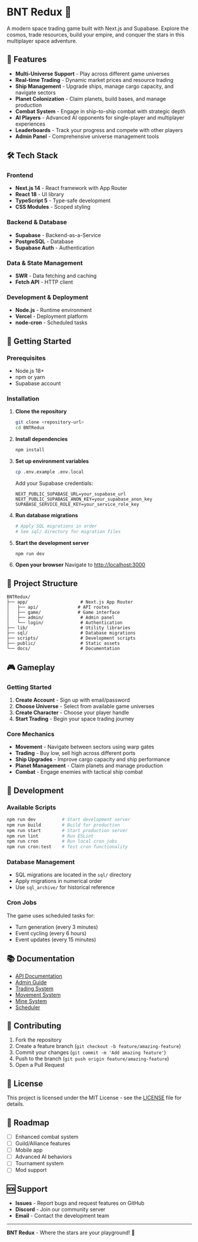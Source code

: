 # BNT Redux 🚀

A modern space trading game built with Next.js and Supabase. Explore the cosmos, trade resources, build your empire, and conquer the stars in this multiplayer space adventure.

## 🌟 Features

- **Multi-Universe Support** - Play across different game universes
- **Real-time Trading** - Dynamic market prices and resource trading
- **Ship Management** - Upgrade ships, manage cargo capacity, and navigate sectors
- **Planet Colonization** - Claim planets, build bases, and manage production
- **Combat System** - Engage in ship-to-ship combat with strategic depth
- **AI Players** - Advanced AI opponents for single-player and multiplayer experiences
- **Leaderboards** - Track your progress and compete with other players
- **Admin Panel** - Comprehensive universe management tools

## 🛠️ Tech Stack

### Frontend
- **Next.js 14** - React framework with App Router
- **React 18** - UI library
- **TypeScript 5** - Type-safe development
- **CSS Modules** - Scoped styling

### Backend & Database
- **Supabase** - Backend-as-a-Service
- **PostgreSQL** - Database
- **Supabase Auth** - Authentication

### Data & State Management
- **SWR** - Data fetching and caching
- **Fetch API** - HTTP client

### Development & Deployment
- **Node.js** - Runtime environment
- **Vercel** - Deployment platform
- **node-cron** - Scheduled tasks

## 🚀 Getting Started

### Prerequisites
- Node.js 18+ 
- npm or yarn
- Supabase account

### Installation

1. **Clone the repository**
   ```bash
   git clone <repository-url>
   cd BNTRedux
   ```

2. **Install dependencies**
   ```bash
   npm install
   ```

3. **Set up environment variables**
   ```bash
   cp .env.example .env.local
   ```
   
   Add your Supabase credentials:
   ```env
   NEXT_PUBLIC_SUPABASE_URL=your_supabase_url
   NEXT_PUBLIC_SUPABASE_ANON_KEY=your_supabase_anon_key
   SUPABASE_SERVICE_ROLE_KEY=your_service_role_key
   ```

4. **Run database migrations**
   ```bash
   # Apply SQL migrations in order
   # See sql/ directory for migration files
   ```

5. **Start the development server**
   ```bash
   npm run dev
   ```

6. **Open your browser**
   Navigate to [http://localhost:3000](http://localhost:3000)

## 📁 Project Structure

```
BNTRedux/
├── app/                    # Next.js App Router
│   ├── api/               # API routes
│   ├── game/              # Game interface
│   ├── admin/              # Admin panel
│   └── login/              # Authentication
├── lib/                    # Utility libraries
├── sql/                    # Database migrations
├── scripts/                # Development scripts
├── public/                 # Static assets
└── docs/                   # Documentation
```

## 🎮 Gameplay

### Getting Started
1. **Create Account** - Sign up with email/password
2. **Choose Universe** - Select from available game universes
3. **Create Character** - Choose your player handle
4. **Start Trading** - Begin your space trading journey

### Core Mechanics
- **Movement** - Navigate between sectors using warp gates
- **Trading** - Buy low, sell high across different ports
- **Ship Upgrades** - Improve cargo capacity and ship performance
- **Planet Management** - Claim planets and manage production
- **Combat** - Engage enemies with tactical ship combat

## 🔧 Development

### Available Scripts
```bash
npm run dev          # Start development server
npm run build        # Build for production
npm run start        # Start production server
npm run lint         # Run ESLint
npm run cron         # Run local cron jobs
npm run cron:test    # Test cron functionality
```

### Database Management
- SQL migrations are located in the `sql/` directory
- Apply migrations in numerical order
- Use `sql_archive/` for historical reference

### Cron Jobs
The game uses scheduled tasks for:
- Turn generation (every 3 minutes)
- Event cycling (every 6 hours)
- Event updates (every 15 minutes)

## 📚 Documentation

- [API Documentation](docs/API_INDEX.md)
- [Admin Guide](docs/ADMIN.md)
- [Trading System](docs/TRADING.md)
- [Movement System](docs/MOVEMENT.md)
- [Mine System](docs/MINES.md)
- [Scheduler](docs/SCHEDULER.md)

## 🤝 Contributing

1. Fork the repository
2. Create a feature branch (`git checkout -b feature/amazing-feature`)
3. Commit your changes (`git commit -m 'Add amazing feature'`)
4. Push to the branch (`git push origin feature/amazing-feature`)
5. Open a Pull Request

## 📄 License

This project is licensed under the MIT License - see the [LICENSE](LICENSE) file for details.

## 🎯 Roadmap

- [ ] Enhanced combat system
- [ ] Guild/Alliance features
- [ ] Mobile app
- [ ] Advanced AI behaviors
- [ ] Tournament system
- [ ] Mod support

## 🆘 Support

- **Issues** - Report bugs and request features on GitHub
- **Discord** - Join our community server
- **Email** - Contact the development team

---

**BNT Redux** - Where the stars are your playground! 🌌